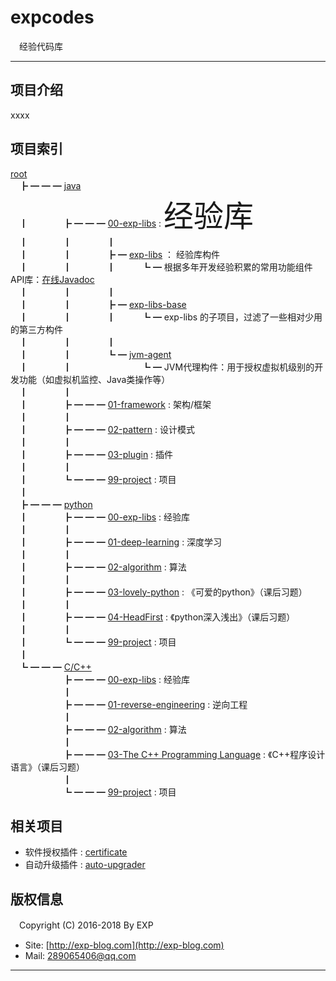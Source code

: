 # expcodes
　经验代码库

------

## 项目介绍

xxxx

## 项目索引

[root](https://github.com/lyy289065406/expcodes) <br/>
　┣ ━ ━ ━ [java](https://github.com/lyy289065406/expcodes/tree/master/java) <br/>
　┃　　　　┣ ━ ━ ━ [00-exp-libs](https://github.com/lyy289065406/expcodes/tree/master/java/00-exp-libs) : <font size="8">经验库</font> <br/>
　┃　　　　┃　　　　┃<br/>
　┃　　　　┃　　　　┣ ━ [exp-libs](https://github.com/lyy289065406/expcodes/tree/master/java/00-exp-libs/exp-libs) ： 经验库构件 <br/>
　┃　　　　┃　　　　┃　　　┗ ━ 根据多年开发经验积累的常用功能组件API库：[在线Javadoc](https://lyy289065406.github.io/api-online/) <br/>
　┃　　　　┃　　　　┃<br/>
　┃　　　　┃　　　　┣ ━ [exp-libs-base](https://github.com/lyy289065406/expcodes/tree/master/java/00-exp-libs/exp-libs-base) <br/>
　┃　　　　┃　　　　┃　　　┗ ━ exp-libs 的子项目，过滤了一些相对少用的第三方构件 <br/>
　┃　　　　┃　　　　┃<br/>
　┃　　　　┃　　　　┗ ━ [jvm-agent](https://github.com/lyy289065406/expcodes/tree/master/java/00-exp-libs/jvm-agent) <br/>
　┃　　　　┃　　　　　　　　┗ ━ JVM代理构件：用于授权虚拟机级别的开发功能（如虚拟机监控、Java类操作等） <br/>
　┃　　　　┃<br/>
　┃　　　　┣ ━ ━ ━ [01-framework](https://github.com/lyy289065406/expcodes/tree/master/java/01-framework) : 架构/框架 <br/>
　┃　　　　┃<br/>
　┃　　　　┣ ━ ━ ━ [02-pattern](https://github.com/lyy289065406/expcodes/tree/master/java/02-pattern) : 设计模式 <br/>
　┃　　　　┃<br/>
　┃　　　　┣ ━ ━ ━ [03-plugin](https://github.com/lyy289065406/expcodes/tree/master/java/03-plugin) : 插件 <br/>
　┃　　　　┃<br/>
　┃　　　　┗ ━ ━ ━ [99-project](https://github.com/lyy289065406/expcodes/tree/master/java/99-project) : 项目 <br/>
　┃<br/>
　┣ ━ ━ ━ [python](https://github.com/lyy289065406/expcodes/tree/master/python) <br/>
　┃　　　　┣ ━ ━ ━ [00-exp-libs]() : 经验库 <br/>
　┃　　　　┃<br/>
　┃　　　　┣ ━ ━ ━ [01-deep-learning]() : 深度学习 <br/>
　┃　　　　┃<br/>
　┃　　　　┣ ━ ━ ━ [02-algorithm]() : 算法 <br/>
　┃　　　　┃<br/>
　┃　　　　┣ ━ ━ ━ [03-lovely-python]() : 《可爱的python》（课后习题） <br/>
　┃　　　　┃<br/>
　┃　　　　┣ ━ ━ ━ [04-HeadFirst]() : 《python深入浅出》（课后习题） <br/>
　┃　　　　┃<br/>
　┃　　　　┗ ━ ━ ━ [99-project]() : 项目 <br/>
　┃<br/>
　┗ ━ ━ ━ [C/C++](https://github.com/lyy289065406/expcodes/tree/master/c) <br/>
　　　　　　┣ ━ ━ ━ [00-exp-libs](https://github.com/lyy289065406/expcodes/tree/master/c/00-exp-libs) : 经验库 <br/>
　　　　　　┃<br/>
　　　　　　┣ ━ ━ ━ [01-reverse-engineering]() : 逆向工程 <br/>
　　　　　　┃<br/>
　　　　　　┣ ━ ━ ━ [02-algorithm]() : 算法 <br/>
　　　　　　┃<br/>
　　　　　　┣ ━ ━ ━ [03-The C++ Programming Language]() : 《C++程序设计语言》（课后习题） <br/>
　　　　　　┃<br/>
　　　　　　┗ ━ ━ ━ [99-project]() : 项目 <br/>

## 相关项目

- 软件授权插件 : [certificate](https://github.com/lyy289065406/certificate)
- 自动升级插件 : [auto-upgrader](https://github.com/lyy289065406/auto-upgrader)



## 版权信息

　Copyright (C) 2016-2018 By EXP

- Site: [http://exp-blog.com](http://exp-blog.com) 
- Mail: <a href="mailto:289065406@qq.com?subject=[EXP's Github]%20Your%20Question%20（请写下您的疑问）&amp;body=What%20can%20I%20help%20you?%20（需要我提供什么帮助吗？）">289065406@qq.com</a>


------
